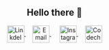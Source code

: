 

<p align="center">


<h2 align="center">Hello there 👋</h2>

<div align="center" >
  
<a href="https://www.linkedin.com">
  <img align="center" alt="LinkdeIN" width="40px" src="https://img.icons8.com/color/48/000000/linkedin.png" />
</a>&nbsp;&nbsp;&nbsp;

<a href="mailto:mukheshkumarvuppugandla@gmail.com">
  <img align="center" alt="Email" width="40px" src="https://img.icons8.com/color/48/000000/gmail--v1.png" />
</a>&nbsp;&nbsp;&nbsp;&nbsp;

<a href="https://www.instagram.com/mukheshvuppugandla/">
  <img align="center" alt="Instagram" width="40px" src="https://img.icons8.com/color/48/000000/instagram.png" />
</a>&nbsp;&nbsp;&nbsp;

<a href="https://www.codechef.com/users/mukhesh_24">
  <img align="center" alt="Codechef" width="40px" src="https://cdn.jsdelivr.net/npm/simple-icons@v3/icons/codechef.svg" />
</a>

</div >

<br>  
<br> 
